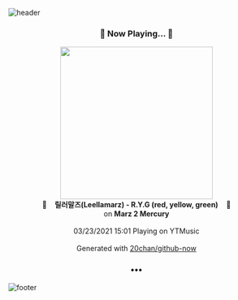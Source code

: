 ![header](https://capsule-render.vercel.app/api?type=wave&height=170&section=header&text=Hi.%20I'm%20SHIFT&fontColor=090707&fontAlignX=45&fontAlignY=65&fontSize=100)

<h3 align="center">🎵 Now Playing... 🎵</h3>
<p align="center">
  <a href="https://music.youtube.com/watch?v=qmFyFmHI3rc">
    <img width="300" src="https://lh3.googleusercontent.com/OtJ0OGPG0GQ_R8krgtqPiw9DIuqZYiZBOqHbp62CyeXPRavIBeNmTdIxBJ49vGRCRvl6tWEqRLKI3k5nxQ">
  </a>
  <br>
  🎵&nbsp&nbsp&nbsp <b>릴러말즈(Leellamarz) - R.Y.G (red, yellow, green)</b> &nbsp&nbsp&nbsp🎵
  <br>
  on <b>Marz 2 Mercury</b>
  
  <br />
  <br />
  03/23/2021 15:01 Playing on YTMusic
  <br />
  <br />
  Generated with <a href="https://github.com/20chan/github-now">20chan/github-now</a>
</p>

<h3 align="center">•••</h3>

![footer](https://capsule-render.vercel.app/api?type=wave&height=150&section=footer)
